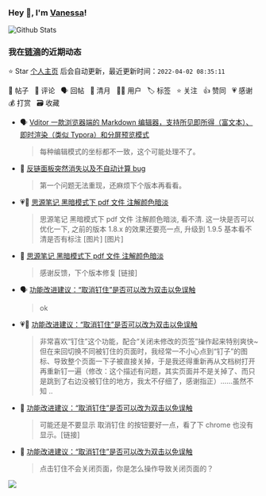 ### Hey 👋, I'm [Vanessa](http://vanessa.b3log.org/)!

![Github Stats](https://github-readme-stats.vercel.app/api?username=Vanessa219&show_icons=true)

<!--events start -->

### 我在[链滴](https://ld246.com)的近期动态

⭐️ Star [个人主页](https://github.com/Vanessa219/Vanessa219) 后会自动更新，最近更新时间：`2022-04-02 08:35:11`

📝 帖子 &nbsp; 💬 评论 &nbsp; 🗣 回帖 &nbsp; 🌙 清月 &nbsp; 👨‍💻 用户 &nbsp; 🏷️ 标签 &nbsp; ⭐️ 关注 &nbsp; 👍 赞同 &nbsp; 💗 感谢 &nbsp; 💰 打赏 &nbsp; 🗃 收藏

* 🗣 [Vditor 一款浏览器端的 Markdown 编辑器，支持所见即所得（富文本）、即时渲染（类似 Typora）和分屏预览模式](https://ld246.com/article/1549638745630/comment/1648628917896#comments)

  > 每种编辑模式的坐标都不一致，这个可能处理不了。
* 💬 [反链面板突然消失以及不自动计算 bug](https://ld246.com/article/1648455869854/comment/1648689413688#comments)

  > 第一个问题无法重现，还麻烦下个版本再看看。
* 💗📝 [思源笔记 黑暗模式下 pdf 文件 注解颜色暗淡](https://ld246.com/article/1648634742998)

  > 思源笔记 黑暗模式下 pdf 文件 注解颜色暗淡, 看不清. 这一块是否可以优化一下, 之前的版本 1.8.x 的效果还要亮一点, 升级到 1.9.5 基本看不清是否有标注 [图片] [图片]
* 💬 [思源笔记 黑暗模式下 pdf 文件 注解颜色暗淡](https://ld246.com/article/1648634742998/comment/1648641110547#comments)

  > 感谢反馈，下个版本修复 [链接]
* 🗣 [功能改进建议：“取消钉住”是否可以改为双击以免误触](https://ld246.com/article/1648615078884/comment/1648635824382#comments)

  > ok
* 💗📝 [功能改进建议：“取消钉住”是否可以改为双击以免误触](https://ld246.com/article/1648615078884)

  > 非常喜欢“钉住”这个功能，配合“关闭未修改的页签”操作起来特别爽快~ 但在来回切换不同被钉住的页面时，我经常一不小心点到“钉子”的图标、导致整个页面一下子被直接关掉，于是我还得重新再从文档树打开再重新钉一遍（修改：这个描述有问题，其实页面并不是关掉了、而只是跳到了右边没被钉住的地方，我太不仔细了，感谢指正）……虽然不知 ..
* 💬 [功能改进建议：“取消钉住”是否可以改为双击以免误触](https://ld246.com/article/1648615078884/comment/1648635533969#comments)

  > 可能还是不要显示 取消钉住 的按钮要好一点，看了下 chrome 也没有显示。[链接]
* 💬 [功能改进建议：“取消钉住”是否可以改为双击以免误触](https://ld246.com/article/1648615078884/comment/1648634927581#comments)

  > 点击钉住不会关闭页面，你是怎么操作导致关闭页面的？


<!--events end -->

<a title="Hits" target="_blank" href="https://github.com/Vanessa219/Vanessa219"><img src="https://hits.b3log.org/Vanessa219/Vanessa219.svg"></a>

